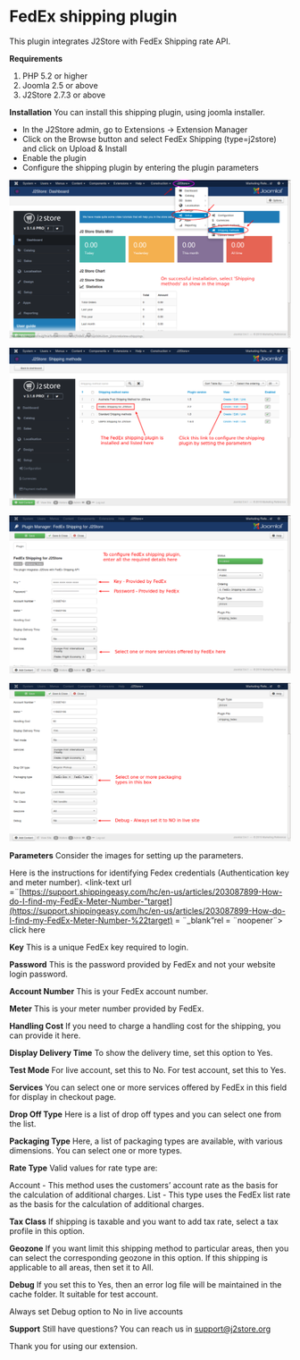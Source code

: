 # FedEx shipping plugin

This plugin integrates J2Store with FedEx Shipping rate API.

**Requirements**

1. PHP 5.2 or higher
2. Joomla 2.5 or above
3. J2Store 2.7.3 or above

**Installation** You can install this shipping plugin, using joomla installer.

* In the J2Store admin, go to Extensions -&gt; Extension Manager
* Click on the Browse button and select FedEx Shipping \(type=j2store\) and click on Upload & Install
* Enable the plugin
* Configure the shipping plugin by entering the plugin parameters

![fedex](https://raw.githubusercontent.com/j2store/doc-images/master/shipping-methods/Fedex-shipping/aus-ship-doc-1.png)

![shipping](https://raw.githubusercontent.com/j2store/doc-images/master/shipping-methods/Fedex-shipping/fedex-ship-method-list.png)

![config](https://raw.githubusercontent.com/j2store/doc-images/master/shipping-methods/Fedex-shipping/fedex-ship-config-1.png)

![config2](https://raw.githubusercontent.com/j2store/doc-images/master/shipping-methods/Fedex-shipping/fedex-ship-config-2.png)

**Parameters** Consider the images for setting up the parameters.

Here is the instructions for identifying Fedex credentials \(Authentication key and meter number\).  &lt;link-text url =¨[https://support.shippingeasy.com/hc/en-us/articles/203087899-How-do-I-find-my-FedEx-Meter-Number-”target](https://support.shippingeasy.com/hc/en-us/articles/203087899-How-do-I-find-my-FedEx-Meter-Number-%22target) = ¨\_blank”rel = ¨noopener¨&gt; click here

**Key** This is a unique FedEx key required to login.

**Password** This is the password provided by FedEx and not your website login password.

**Account Number** This is your FedEx account number.

**Meter** This is your meter number provided by FedEx.

**Handling Cost** If you need to charge a handling cost for the shipping, you can provide it here.

**Display Delivery Time** To show the delivery time, set this option to Yes.

**Test Mode** For live account, set this to No. For test account, set this to Yes.

**Services** You can select one or more services offered by FedEx in this field for display in checkout page.

**Drop Off Type** Here is a list of drop off types and you can select one from the list.

**Packaging Type** Here, a list of packaging types are available, with various dimensions. You can select one or more types.

**Rate Type** Valid values for rate type are:

Account - This method uses the customers’ account rate as the basis for the calculation of additional charges. List - This type uses the FedEx list rate as the basis for the calculation of additional charges.

**Tax Class** If shipping is taxable and you want to add tax rate, select a tax profile in this option.

**Geozone** If you want limit this shipping method to particular areas, then you can select the corresponding geozone in this option. If this shipping is applicable to all areas, then set it to All.

**Debug** If you set this to Yes, then an error log file will be maintained in the cache folder. It suitable for test account.

Always set Debug option to No in live accounts

**Support** Still have questions? You can reach us in support@j2store.org

Thank you for using our extension.

